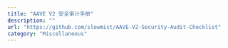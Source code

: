 ```yaml
---
title: "AAVE V2 安全审计手册"
description: ""
url: "https://github.com/slowmist/AAVE-V2-Security-Audit-Checklist"
category: "Miscellaneous"
---
```

